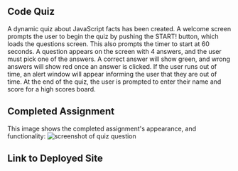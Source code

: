 ## Code Quiz

A dynamic quiz about JavaScript facts has been created. A welcome screen prompts the user to begin the quiz by pushing the START! button, which loads the questions screen. This also prompts the timer to start at 60 seconds. A question appears on the screen with 4 answers, and the user must pick one of the answers. A correct answer will show green, and wrong answers will show red once an answer is clicked. If the user runs out of time, an alert window will appear informing the user that they are out of time. At the end of the quiz, the user is prompted to enter their name and score for a high scores board.

## Completed Assignment 

This image shows the completed assignment's appearance, and functionality:
![screenshot of quiz question](  )

## Link to Deployed Site
